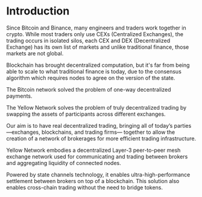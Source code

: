 # Introduction

Since Bitcoin and Binance, many engineers and traders work together in crypto. While most traders only use CEXs (Centralized Exchanges), the trading occurs in isolated silos, each CEX and DEX (Decentralized Exchange) has its own list of markets and unlike traditional finance, those markets are not global.

Blockchain has brought decentralized computation, but it's far from being able to scale to what traditional finance is today, due to the consensus algorithm which requires nodes to agree on the version of the state.

The Bitcoin network solved the problem of one-way decentralized payments.

The Yellow Network solves the problem of truly decentralized trading by swapping the assets of participants across different exchanges.

Our aim is to have real decentralized trading, bringing all of today’s parties—exchanges, blockchains, and trading firms— together to allow the creation of a network of brokerages for more efficient trading infrastructure.

Yellow Network embodies a decentralized Layer-3 peer-to-peer mesh exchange network used for communicating and trading between brokers and aggregating liquidity of connected nodes.

Powered by state channels technology, it enables ultra-high-performance settlement between brokers on top of a blockchain. This solution also enables cross-chain trading without the need to bridge tokens.
